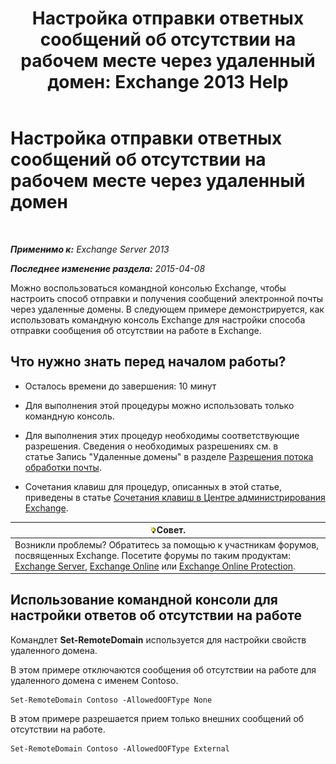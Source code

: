 ﻿---
title: 'Настройка отправки ответных сообщений об отсутствии на рабочем месте через удаленный домен: Exchange 2013 Help'
TOCTitle: Настройка отправки ответных сообщений об отсутствии на рабочем месте через удаленный домен
ms:assetid: 0c1e56be-7a29-4294-9762-600f9f788741
ms:mtpsurl: https://technet.microsoft.com/ru-ru/library/JJ657713(v=EXCHG.150)
ms:contentKeyID: 50487463
ms.date: 05/22/2018
mtps_version: v=EXCHG.150
ms.translationtype: MT
---

# Настройка отправки ответных сообщений об отсутствии на рабочем месте через удаленный домен

 

_**Применимо к:** Exchange Server 2013_

_**Последнее изменение раздела:** 2015-04-08_

Можно воспользоваться командной консолью Exchange, чтобы настроить способ отправки и получения сообщений электронной почты через удаленные домены. В следующем примере демонстрируется, как использовать командную консоль Exchange для настройки способа отправки сообщения об отсутствии на работе в Exchange.

## Что нужно знать перед началом работы?

  - Осталось времени до завершения: 10 минут

  - Для выполнения этой процедуры можно использовать только командную консоль.

  - Для выполнения этих процедур необходимы соответствующие разрешения. Сведения о необходимых разрешениях см. в статье Запись "Удаленные домены" в разделе [Разрешения потока обработки почты](mail-flow-permissions-exchange-2013-help.md).

  - Сочетания клавиш для процедур, описанных в этой статье, приведены в статье [Сочетания клавиш в Центре администрирования Exchange](keyboard-shortcuts-in-the-exchange-admin-center-exchange-online-protection-help.md).

<table>
<thead>
<tr class="header">
<th><img src="images/Bb124558.tip(EXCHG.150).gif" title="Совет" alt="Совет" />Совет.</th>
</tr>
</thead>
<tbody>
<tr class="odd">
<td>Возникли проблемы? Обратитесь за помощью к участникам форумов, посвященных Exchange. Посетите форумы по таким продуктам: <a href="https://go.microsoft.com/fwlink/p/?linkid=60612">Exchange Server</a>, <a href="https://go.microsoft.com/fwlink/p/?linkid=267542">Exchange Online</a> или <a href="https://go.microsoft.com/fwlink/p/?linkid=285351">Exchange Online Protection</a>.</td>
</tr>
</tbody>
</table>


## Использование командной консоли для настройки ответов об отсутствии на работе

Командлет **Set-RemoteDomain** используется для настройки свойств удаленного домена.

В этом примере отключаются сообщения об отсутствии на работе для удаленного домена с именем Contoso.

    Set-RemoteDomain Contoso -AllowedOOFType None

В этом примере разрешается прием только внешних сообщений об отсутствии на работе.

    Set-RemoteDomain Contoso -AllowedOOFType External

